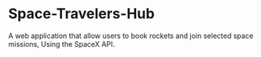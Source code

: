 # Space-Travelers-Hub
A web application that allow users to book rockets and join selected space missions, Using the SpaceX API.
